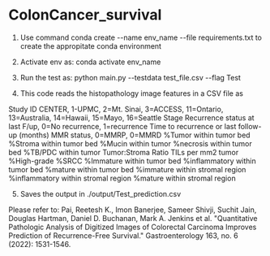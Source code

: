 # ColonCancer_survival

1. Use command conda create --name env_name --file requirements.txt to create the appropitate conda environment

2. Activate env as: conda activate env_name

3. Run the test as: 
python main.py --testdata test_file.csv --flag Test

4. This code reads the histopathology image features in a CSV file as

Study ID	CENTER, 1-UPMC, 2=Mt. Sinai, 3=ACCESS, 11=Ontario, 13=Australia, 14=Hawaii, 15=Mayo, 16=Seattle	Stage	Recurrence status at last F/up, 0=No recurrence, 1=recurrence	Time to recurrence or last follow-up (months)	MMR status, 0=MMRP, 0=MMRD	%Tumor within tumor bed	%Stroma within tumor bed	%Mucin within tumor	%necrosis within tumor bed	%TB/PDC within tumor	Tumor:Stroma Ratio	TILs per mm2 tumor	%High-grade	%SRCC	%Immature within tumor bed	%inflammatory within tumor bed	%mature within tumor bed	%immature within stromal region	%inflammatory within stromal region	%mature within stromal region


5. Saves the output in ./output/Test_prediction.csv


Please refer to: Pai, Reetesh K., Imon Banerjee, Sameer Shivji, Suchit Jain, Douglas Hartman, Daniel D. Buchanan, Mark A. Jenkins et al. "Quantitative Pathologic Analysis of Digitized Images of Colorectal Carcinoma Improves Prediction of Recurrence-Free Survival." Gastroenterology 163, no. 6 (2022): 1531-1546.






